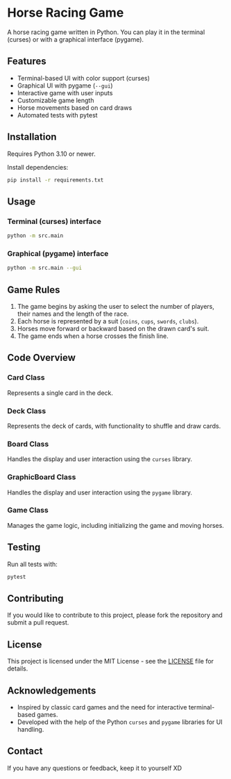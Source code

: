 # Horse Racing Game

A horse racing game written in Python. You can play it in the terminal (curses) or with a graphical interface (pygame).

## Features

- Terminal-based UI with color support (curses)
- Graphical UI with pygame (`--gui`)
- Interactive game with user inputs
- Customizable game length
- Horse movements based on card draws
- Automated tests with pytest

## Installation

Requires Python 3.10 or newer.

Install dependencies:

```bash
pip install -r requirements.txt
```

## Usage

### Terminal (curses) interface

```bash
python -m src.main
```

### Graphical (pygame) interface

```bash
python -m src.main --gui
```

## Game Rules

1. The game begins by asking the user to select the number of players, their names and the length of the race.
2. Each horse is represented by a suit (`coins`, `cups`, `swords`, `clubs`).
3. Horses move forward or backward based on the drawn card's suit.
4. The game ends when a horse crosses the finish line.

## Code Overview

### Card Class

Represents a single card in the deck.

### Deck Class

Represents the deck of cards, with functionality to shuffle and draw cards.

### Board Class

Handles the display and user interaction using the `curses` library.

### GraphicBoard Class

Handles the display and user interaction using the `pygame` library.

### Game Class

Manages the game logic, including initializing the game and moving horses.

## Testing

Run all tests with:

```bash
pytest
```

## Contributing

If you would like to contribute to this project, please fork the repository and submit a pull request.

## License

This project is licensed under the MIT License - see the [LICENSE](LICENSE) file for details.

## Acknowledgements

- Inspired by classic card games and the need for interactive terminal-based games.
- Developed with the help of the Python `curses` and `pygame` libraries for UI handling.

## Contact

If you have any questions or feedback, keep it to yourself XD
